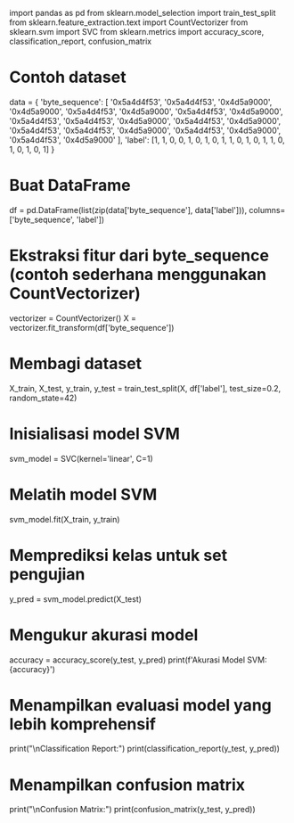 import pandas as pd
from sklearn.model_selection import train_test_split
from sklearn.feature_extraction.text import CountVectorizer
from sklearn.svm import SVC
from sklearn.metrics import accuracy_score, classification_report, confusion_matrix

# Contoh dataset
data = {
    'byte_sequence': [
        '0x5a4d4f53', '0x5a4d4f53', '0x4d5a9000', '0x4d5a9000', '0x5a4d4f53',
        '0x4d5a9000', '0x5a4d4f53', '0x4d5a9000', '0x5a4d4f53', '0x5a4d4f53',
        '0x4d5a9000', '0x5a4d4f53', '0x4d5a9000', '0x5a4d4f53', '0x5a4d4f53',
        '0x4d5a9000', '0x5a4d4f53', '0x4d5a9000', '0x5a4d4f53', '0x4d5a9000'
    ],
    'label': [1, 1, 0, 0, 1, 0, 1, 0, 1, 1, 0, 1, 0, 1, 1, 0, 1, 0, 1, 0, 1]
}

# Buat DataFrame
df = pd.DataFrame(list(zip(data['byte_sequence'], data['label'])), columns=['byte_sequence', 'label'])

# Ekstraksi fitur dari byte_sequence (contoh sederhana menggunakan CountVectorizer)
vectorizer = CountVectorizer()
X = vectorizer.fit_transform(df['byte_sequence'])

# Membagi dataset
X_train, X_test, y_train, y_test = train_test_split(X, df['label'], test_size=0.2, random_state=42)

# Inisialisasi model SVM
svm_model = SVC(kernel='linear', C=1)

# Melatih model SVM
svm_model.fit(X_train, y_train)

# Memprediksi kelas untuk set pengujian
y_pred = svm_model.predict(X_test)

# Mengukur akurasi model
accuracy = accuracy_score(y_test, y_pred)
print(f'Akurasi Model SVM: {accuracy}')

# Menampilkan evaluasi model yang lebih komprehensif
print("\nClassification Report:")
print(classification_report(y_test, y_pred))

# Menampilkan confusion matrix
print("\nConfusion Matrix:")
print(confusion_matrix(y_test, y_pred))
